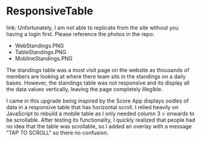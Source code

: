 # ResponsiveTable

link: Unfortunately, I am not able to replicate from the site without you having a login first. Please reference the photos in the repo:
- WebStandings.PNG
- TableStandings.PNG
- MoblineStandings.PNG

The standings table was a most visit page on the website as thousands of members are looking at where there team sits in the standings on a daily bases. However, the standings table was not responsive and its display all the data values vertically, leaving the page completely illegible. 

I came in this upgrade being inspired by the Score App displays oodles of data in a responsive table that has horizontal scroll. I relied heavily on JavaScript to rebuild a mobile table as I only needed column 3 > onwards to be scrollable. After testing its functionality, I quickly realized that people had no idea that the table was scrollable, so I added an overlay with a message "TAP TO SCROLL" so there no confusion. 
